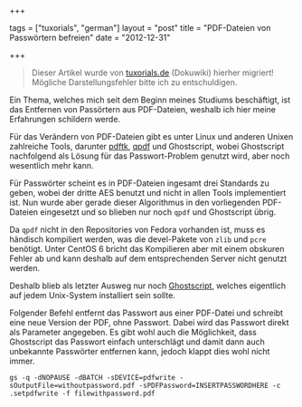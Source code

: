 +++

tags = ["tuxorials", "german"]
layout = "post"
title = "PDF-Dateien von Passwörtern befreien"
date = "2012-12-31"

+++

>
> Dieser Artikel wurde von [tuxorials.de](http://tuxorials.de) (Dokuwiki) hierher migriert!
> Mögliche Darstellungsfehler bitte ich zu entschuldigen.
>


Ein Thema, welches mich seit dem Beginn meines Studiums beschäftigt, ist
das Entfernen von Passörtern aus PDF-Dateien, weshalb ich hier meine
Erfahrungen schildern werde.

Für das Verändern von PDF-Dateien gibt es unter Linux und anderen Unixen
zahlreiche Tools, darunter
[pdftk](http://www.pdflabs.com/tools/pdftk-the-pdf-toolkit/ "http://www.pdflabs.com/tools/pdftk-the-pdf-toolkit/"),
[qpdf](http://qpdf.sourceforge.net/ "http://qpdf.sourceforge.net/") und
Ghostscript, wobei Ghostscript nachfolgend als Lösung für das
Passwort-Problem genutzt wird, aber noch wesentlich mehr kann.

Für Passwörter scheint es in PDF-Dateien ingesamt drei Standards zu
geben, wobei der dritte AES benutzt und nicht in allen Tools
implementiert ist. Nun wurde aber gerade dieser Algorithmus in den
vorliegenden PDF-Dateien eingesetzt und so blieben nur noch `qpdf` und
Ghostscript übrig.

Da `qpdf` nicht in den Repositories von Fedora vorhanden ist, muss es
händisch kompiliert werden, was die devel-Pakete von `zlib` und `pcre`
benötigt. Unter CentOS 6 bricht das Kompilieren aber mit einem obskuren
Fehler ab und kann deshalb auf dem entsprechenden Server nicht genutzt
werden.

Deshalb blieb als letzter Ausweg nur noch
[Ghostscript](http://www.ghostscript.com/Ghostscript "http://www.ghostscript.com/Ghostscript"),
welches eigentlich auf jedem Unix-System installiert sein sollte.

Folgender Befehl entfernt das Passwort aus einer PDF-Datei und schreibt
eine neue Version der PDF, ohne Passwort. Dabei wird das Passwort direkt
als Parameter angegeben. Es gibt wohl auch die Möglichkeit, dass
Ghostscript das Passwort einfach unterschlägt und damit dann auch
unbekannte Passwörter entfernen kann, jedoch klappt dies wohl nicht
immer.

```
gs -q -dNOPAUSE -dBATCH -sDEVICE=pdfwrite -sOutputFile=withoutpassword.pdf -sPDFPassword=INSERTPASSWORDHERE -c .setpdfwrite -f filewithpassword.pdf
```
